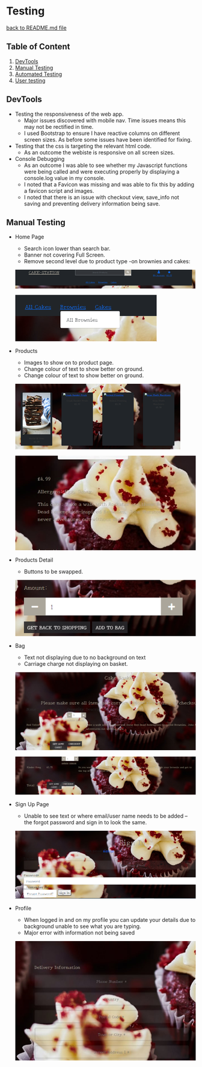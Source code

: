 # Testing

[back to README.md file](https://github.com/leeton1412/mile-stone/master/README.md)

## Table of Content

1. [DevTools](#devtools)
2. [Manual Testing](#manual-testing)
3. [Automated Testing](#automated-testing)
4. [User testing](#user-testing)




## DevTools

* Testing the responsiveness of the web app.
    * Major issues discovered with mobile nav. Time issues means this may not be rectified in time.
    * I used Bootstrap to ensure I have reactive columns on different screen sizes. As before some issues have been identified for fixing.
* Testing that the css is targeting the relevant html code.
    * As an outcome the webiste is responsive on all screen sizes.
* Console Debugging
    * As an outcome I was able to see whether my Javascript functions were being called and were executing properly by displaying a console.log value in my console.
    * I noted that a Favicon was missing and was able to fix this by adding a favicon script and images. 
    * I noted that there is an issue with checkout view, save_info not saving and preventing delivery information being save.


## Manual Testing

* Home Page
   * Search icon lower than search bar.
   * Banner not covering Full Screen.
   * Remove second level due to product type -on brownies and cakes:

   ![Search bar](https://github.com/leeton1412/mile-stone/blob/master/documentaion/testing/images/Banner_image.png)<br>


   ![Product Drop](https://github.com/leeton1412/mile-stone/blob/master/documentaion/testing/images/Product_drop.png)

* Products
    * Images to show on to product page.
    * Change colour of text to show better on ground.
    * Change colour of text to show better on ground.

    ![Images](https://github.com/leeton1412/mile-stone/blob/master/documentaion/testing/images/Products_with_images_missing.png)<br>


    ![Text Problem](https://github.com/leeton1412/mile-stone/blob/master/documentaion/testing/images/Text_not_showing.png)


* Products Detail
    * Buttons to be swapped. 

    ![Buttons](https://github.com/leeton1412/mile-stone/blob/master/documentaion/testing/images/Buttons_to_be_swapped.png)

* Bag
    * Text not displaying due to no background on text
    * Carriage charge not displaying on basket.

    ![Text Problem](https://github.com/leeton1412/mile-stone/blob/master/documentaion/testing/images/Text_not_showing_in_basket.png)<br>


    ![Charge](https://github.com/leeton1412/mile-stone/blob/master/documentaion/testing/images/Carrier_charge_on_basket.png)

* Sign Up Page 
    * Unable to see text or where email/user name needs to be added – the forgot password and sign in to look the same.

    ![Sign in](https://github.com/leeton1412/mile-stone/blob/master/documentaion/testing/images/sign_in_page.png)

* Profile 
    * When logged in and on my profile you can update your details due to background unable to see what you are typing.
    * Major error with information not being saved

    ![Sign in](https://github.com/leeton1412/mile-stone/blob/master/documentaion/testing/images/My_profile.png)










   